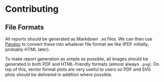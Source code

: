# Contributing

## File Formats
All reports should be generated as Markdown `.md` files. We can then
use [Pandoc](http://johnmacfarlane.net/pandoc/) to convert these into 
whatever file format we like (PDF initially, probably HTML later).

To make report generation as simple as possible, all images should be
generated in both PDF and HTML-friendly formats (almost always
`.png`). On top of this, vector format plots are very useful to users
so PDF and SVG plots should be delivered in addition where possible.